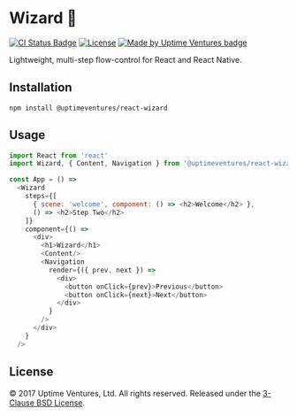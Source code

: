 # Wizard :crystal_ball:

[![CI Status
Badge](https://travis-ci.org/uptimeventures/wizard.svg?branch=master)](https://travis-ci.org/uptimeventures/wizard)
[![License](https://img.shields.io/badge/License-BSD%203--Clause-blue.svg)](https://opensource.org/licenses/BSD-3-Clause)
[![Made by Uptime Ventures
badge](https://img.shields.io/badge/made_by-Uptime_Ventures-fcb040.svg)](https://www.uptime.ventures)

Lightweight, multi-step flow-control for React and React Native.

## Installation

`npm install @uptimeventures/react-wizard`

## Usage

```javascript
import React from 'react'
import Wizard, { Content, Navigation } from '@uptimeventures/react-wizard'

const App = () =>
  <Wizard
    steps={[
      { scene: 'welcome', component: () => <h2>Welcome</h2> },
      () => <h2>Step Two</h2>
    ]}
    component={() =>
      <div>
        <h1>Wizard</h1>
        <Content/>
        <Navigation
          render={({ prev, next }) =>
            <div>
              <button onClick={prev}>Previous</button>
              <button onClick={next}>Next</button>
            </div>
          }
        />
      </div>
    }
  />
```

## License

&copy; 2017 Uptime Ventures, Ltd. All rights reserved. Released under the
[3-Clause BSD License](LICENSE.md).
